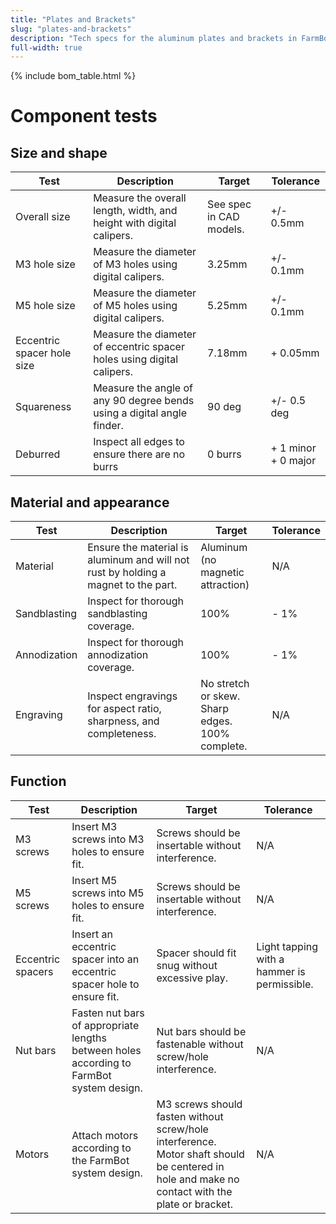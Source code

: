 ```yaml
---
title: "Plates and Brackets"
slug: "plates-and-brackets"
description: "Tech specs for the aluminum plates and brackets in FarmBot Express. Visit [our shop](http://shop.farm.bot) to purchase parts."
full-width: true
---
```



{% include bom_table.html %}

# Component tests

## Size and shape

|Test         |Description  |Target       |Tolerance    |
|-------------|-------------|-------------|-------------|
|Overall size |Measure the overall length, width, and height with digital calipers.|See spec in CAD models.|+/- 0.5mm
|M3 hole size |Measure the diameter of M3 holes using digital calipers.|3.25mm|+/- 0.1mm
|M5 hole size |Measure the diameter of M5 holes using digital calipers.|5.25mm|+/- 0.1mm
|Eccentric spacer hole size|Measure the diameter of eccentric spacer holes using digital calipers.|7.18mm|+ 0.05mm
|Squareness   |Measure the angle of any 90 degree bends using a digital angle finder.|90 deg|+/- 0.5 deg
|Deburred     |Inspect all edges to ensure there are no burrs|0 burrs|+ 1 minor<br>+ 0 major

## Material and appearance

|Test         |Description  |Target       |Tolerance    |
|-------------|-------------|-------------|-------------|
|Material     |Ensure the material is aluminum and will not rust by holding a magnet to the part.|Aluminum (no magnetic attraction)|N/A
|Sandblasting |Inspect for thorough sandblasting coverage.|100%|- 1%
|Annodization |Inspect for thorough annodization coverage.|100%|- 1%
|Engraving    |Inspect engravings for aspect ratio, sharpness, and completeness.|No stretch or skew.<br>Sharp edges.<br>100% complete.|N/A

## Function

|Test         |Description  |Target       |Tolerance    |
|-------------|-------------|-------------|-------------|
|M3 screws    |Insert M3 screws into M3 holes to ensure fit.|Screws should be insertable without interference.|N/A
|M5 screws    |Insert M5 screws into M5 holes to ensure fit.|Screws should be insertable without interference.|N/A
|Eccentric spacers|Insert an eccentric spacer into an eccentric spacer hole to ensure fit.|Spacer should fit snug without excessive play.|Light tapping with a hammer is permissible.
|Nut bars     |Fasten nut bars of appropriate lengths between holes according to FarmBot system design.|Nut bars should be fastenable without screw/hole interference.|N/A
|Motors       |Attach motors according to the FarmBot system design.|M3 screws should fasten without screw/hole interference. Motor shaft should be centered in hole and make no contact with the plate or bracket.|N/A
